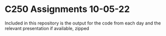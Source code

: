 # C250 Assignments 10-05-22

Included in this repository is the output for the code from each day and the relevant presentation if available, zipped
